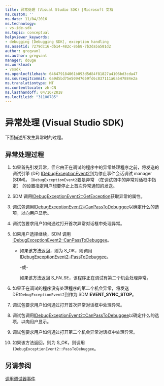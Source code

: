```yaml
---
title: 异常处理 (Visual Studio SDK) |Microsoft 文档
ms.custom: ''
ms.date: 11/04/2016
ms.technology:
- vs-ide-sdk
ms.topic: conceptual
helpviewer_keywords:
- debugging [Debugging SDK], exception handling
ms.assetid: 7279dc16-db14-482c-86b8-7b3da5a581d2
author: gregvanl
ms.author: gregvanl
manager: douge
ms.workload:
- vssdk
ms.openlocfilehash: 646479184061b093d5d84f81827a4106bd3cda47
ms.sourcegitcommit: 6a9d5bd75e50947659fd6c837111a6a547884e2a
ms.translationtype: MT
ms.contentlocale: zh-CN
ms.lasthandoff: 04/16/2018
ms.locfileid: "31100785"
---
```

# <a name="exception-handling-visual-studio-sdk"></a>异常处理 (Visual Studio SDK)
下面描述所发生异常时的过程。  
  
## <a name="exception-handling-process"></a>异常处理过程  
  
1.  如果首先引发异常，但它由正在调试的程序中的异常处理程序之前，将发送的调试引擎 (DE) [IDebugExceptionEvent2](../../extensibility/debugger/reference/idebugexceptionevent2.md)到为停止事件会话调试 manager (SDM)。 `IDebugExceptionEvent2`要是异常 （在调试包中的异常对话框中指定） 的设置指定用户想要停止上首次异常通知的发送。  
  
2.  SDM 调用[IDebugExceptionEvent2::GetException](../../extensibility/debugger/reference/idebugexceptionevent2-getexception.md)获取异常的属性。  
  
3.  调试包调用[IDebugExceptionEvent2::CanPassToDebuggee](../../extensibility/debugger/reference/idebugexceptionevent2-canpasstodebuggee.md)以确定什么的选项，以向用户显示。  
  
4.  调试包要求用户如何通过打开首次异常对话框中处理异常。  
  
5.  如果用户选择继续，SDM 调用[IDebugExceptionEvent2::CanPassToDebuggee](../../extensibility/debugger/reference/idebugexceptionevent2-canpasstodebuggee.md)。  
  
    -   如果该方法返回，则为 S_OK，则调用[IDebugExceptionEvent2::PassToDebuggee](../../extensibility/debugger/reference/idebugexceptionevent2-passtodebuggee.md)。  
  
         -或-  
  
         如果该方法返回 S_FALSE，该程序正在调试有第二个机会处理异常。  
  
6.  如果正在调试的程序没有处理程序的第二个机会异常，将发送 DE`IDebugExceptionEvent2`到作为 SDM **EVENT_SYNC_STOP**。  
  
7.  调试包要求用户如何通过打开首次异常对话框中处理异常。  
  
8.  调试包调用[IDebugExceptionEvent2::CanPassToDebuggee](../../extensibility/debugger/reference/idebugexceptionevent2-canpasstodebuggee.md)以确定什么的选项，以向用户显示。  
  
9. 调试包要求用户如何通过打开第二个机会异常对话框中处理异常。  
  
10. 如果该方法返回，则为 S_OK，则调用`IDebugExceptionEvent2::PassToDebuggee`。  
  
## <a name="see-also"></a>另请参阅  
 [调用调试器事件](../../extensibility/debugger/calling-debugger-events.md)